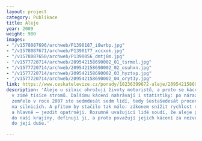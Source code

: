 ```yaml
---
layout: project
category: Publikace
title: Aleje
year: 2009
weight: 900
images:
- "/v1578087696/archweb/P1390187_i8wrbp.jpg"
- "/v1578087671/archweb/P1390177_xccxok.jpg"
- "/v1578087650/archweb/P1390056_dmtj8m.jpg"
- "/v1577720714/archweb/209542158690002_01_tsrmol.jpg"
- "/v1577720714/archweb/209542158690002_02_osuhxn.jpg"
- "/v1577720714/archweb/209542158690002_03_hyztxp.jpg"
- "/v1577720714/archweb/209542158690002_04_oryt3y.jpg"
link: https://www.ceskatelevize.cz/porady/10236399672-aleje/209542158690002
description: 'Aleje u silnic ohrožují životy motoristů, a proto se kácejí každý rok
  v zimě tisíce stromů. Dalšímu kácení nahrávají i statistiky: po nárazu do stromu
  zemřelo v roce 2007 sto sedmdesát sedm lidí, tedy šestašedesát procent všech obětí
  na silnicích. A přitom by stačilo tak málo: zákonem snížit rychlost vozidel v alejích,
  a hlavně – jezdit opatrněji. Rozumně uvažující lidé soudí, že aleje patří neodmyslitelně
  do naší krajiny, definují ji, a proto považují jejich kácení za nezvratné zásahy
  do její duše.'

---
```

